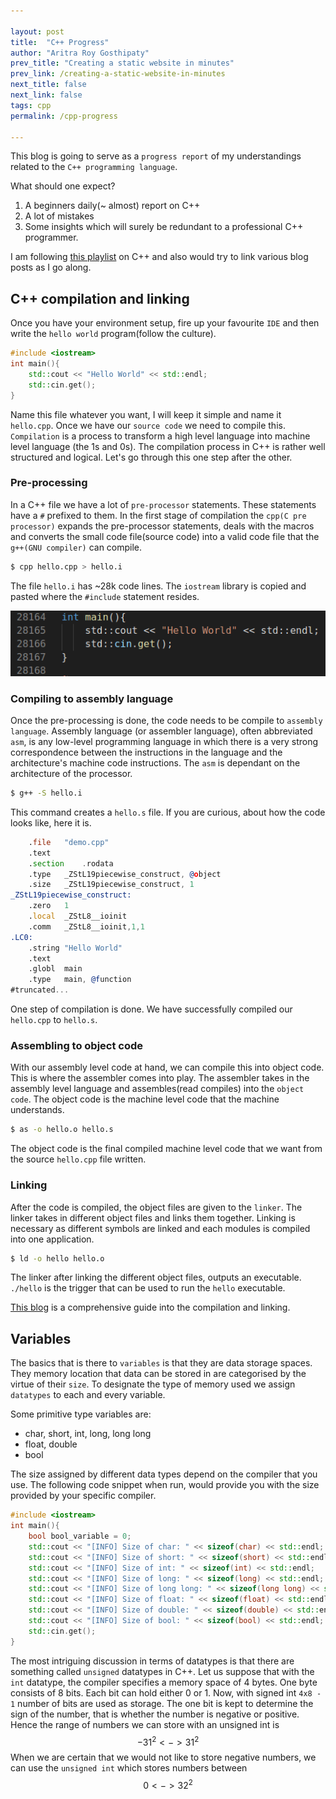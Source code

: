 ```yaml
---

layout: post
title:  "C++ Progress"
author: "Aritra Roy Gosthipaty"
prev_title: "Creating a static website in minutes"
prev_link: /creating-a-static-website-in-minutes
next_title: false
next_link: false
tags: cpp 
permalink: /cpp-progress

---
```


This blog is going to serve as a `progress report` of my understandings related to the `C++ programming language`. 

What should one expect?

1. A beginners daily(~ almost) report on C++
2. A lot of mistakes
3. Some insights which will surely be redundant to a professional C++ programmer.

I am following [this playlist](https://www.youtube.com/watch?v=18c3MTX0PK0&list=PLlrATfBNZ98dudnM48yfGUldqGD0S4FFb&index=1) on C++ and also would try to link various blog posts as I go along.

## C++ compilation and linking

Once you have your environment setup, fire up your favourite `IDE` and then write the `hello world` program(follow the culture). 

```cpp
#include <iostream>
int main(){
    std::cout << "Hello World" << std::endl;
    std::cin.get();
}
```

Name this file whatever you want, I will keep it simple and name it `hello.cpp`. Once we have our `source code` we need to compile this. `Compilation` is a process to transform a high level language into machine level language (the 1s and 0s). The compilation process in C++ is rather well structured and logical. Let's go through this one step after the other.

### Pre-processing

In a C++ file we have a lot of `pre-processor` statements. These statements have a `#` prefixed to them. In the first stage of compilation the `cpp(C pre processor)` expands the pre-processor statements, deals with the macros and converts the small code file(source code) into a valid code file that the `g++(GNU compiler)` can compile.

```bash
$ cpp hello.cpp > hello.i
```

The file `hello.i` has ~28k code lines. The `iostream` library is copied and pasted where the `#include` statement resides.

![many lines](https://raw.githubusercontent.com/ariG23498/ariG23498.github.io/master/assets/post_images/2post/lines_of_code.png)

### Compiling to assembly language

Once the pre-processing is done, the code needs to be compile to `assembly language`. Assembly language (or assembler language), often abbreviated `asm`, is any low-level programming language in which there is a very strong correspondence between the instructions in the language and the architecture's machine code instructions. The `asm` is dependant on the architecture of the processor.

```bash
$ g++ -S hello.i
```

This command creates a `hello.s` file. If you are curious, about how the code looks like, here it is.

```asm
	.file	"demo.cpp"
	.text
	.section	.rodata
	.type	_ZStL19piecewise_construct, @object
	.size	_ZStL19piecewise_construct, 1
_ZStL19piecewise_construct:
	.zero	1
	.local	_ZStL8__ioinit
	.comm	_ZStL8__ioinit,1,1
.LC0:
	.string	"Hello World"
	.text
	.globl	main
	.type	main, @function
#truncated...
```

One step of compilation is done. We have successfully compiled our `hello.cpp` to `hello.s`. 

### Assembling to object code

With our assembly level code at hand, we can compile this into object code. This is where the assembler comes into play. The assembler takes in the assembly level language and assembles(read compiles) into the `object code`. The object code is the machine level code that the machine understands.

```bash
$ as -o hello.o hello.s
```

The object code is the final compiled machine level code that we want from the source `hello.cpp` file written.

### Linking

After the code is compiled, the object files are given to the `linker`. The linker takes in different object files and links them together. Linking is necessary as different symbols are linked and each modules is compiled into one application.

```bash
$ ld -o hello hello.o
```

The linker after linking the different object files, outputs an executable. `./hello` is the trigger that can be used to run the `hello` executable.

[This blog](https://www3.ntu.edu.sg/home/ehchua/programming/cpp/gcc_make.html) is a comprehensive guide into the compilation and linking.

## Variables

The basics that is there to `variables` is that they are data storage spaces. They memory location that data can be stored in are categorised by the virtue of their `size`. To designate the type of memory used we assign `datatypes` to each and every variable.

Some primitive type variables are:

* char, short, int, long, long long
* float, double
* bool

The size assigned by different data types depend on the compiler that you use. The following code snippet when run, would provide you with the size provided by your specific compiler.

```cpp
#include <iostream>
int main(){
    bool bool_variable = 0;
    std::cout << "[INFO] Size of char: " << sizeof(char) << std::endl;
    std::cout << "[INFO] Size of short: " << sizeof(short) << std::endl;
    std::cout << "[INFO] Size of int: " << sizeof(int) << std::endl;
    std::cout << "[INFO] Size of long: " << sizeof(long) << std::endl;
    std::cout << "[INFO] Size of long long: " << sizeof(long long) << std::endl;
    std::cout << "[INFO] Size of float: " << sizeof(float) << std::endl;
    std::cout << "[INFO] Size of double: " << sizeof(double) << std::endl;
    std::cout << "[INFO] Size of bool: " << sizeof(bool) << std::endl;
    std::cin.get();
}
```

The most intriguing discussion in terms of datatypes is that there are something called `unsigned` datatypes in C++. Let us suppose that with the `int` datatype, the compiler specifies a memory space of 4 bytes. One byte consists of 8 bits. Each bit can hold either 0 or 1. Now, with signed int `4x8 - 1` number of bits are used as storage. The one bit is kept to determine the sign of the number, that is whether the number is negative or positive. Hence the range of numbers we can store with an unsigned int is 
$$
-31^2 <-> 31^2
$$
When we are certain that we would not like to store negative numbers, we can use the `unsigned int` which stores numbers between 
$$
0 <-> 32^2
$$